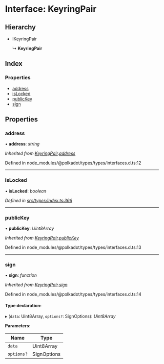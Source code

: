 # Interface: KeyringPair

## Hierarchy

* IKeyringPair

  ↳ **KeyringPair**

## Index

### Properties

* [address](types.keyringpair.md#address)
* [isLocked](types.keyringpair.md#islocked)
* [publicKey](types.keyringpair.md#publickey)
* [sign](types.keyringpair.md#sign)

## Properties

###  address

• **address**: *string*

*Inherited from [KeyringPair](types.keyringpair.md).[address](types.keyringpair.md#address)*

Defined in node_modules/@polkadot/types/types/interfaces.d.ts:12

___

###  isLocked

• **isLocked**: *boolean*

*Defined in [src/types/index.ts:366](https://github.com/PolymathNetwork/polymesh-sdk/blob/7e9a732/src/types/index.ts#L366)*

___

###  publicKey

• **publicKey**: *Uint8Array*

*Inherited from [KeyringPair](types.keyringpair.md).[publicKey](types.keyringpair.md#publickey)*

Defined in node_modules/@polkadot/types/types/interfaces.d.ts:13

___

###  sign

• **sign**: *function*

*Inherited from [KeyringPair](types.keyringpair.md).[sign](types.keyringpair.md#sign)*

Defined in node_modules/@polkadot/types/types/interfaces.d.ts:14

#### Type declaration:

▸ (`data`: Uint8Array, `options?`: SignOptions): *Uint8Array*

**Parameters:**

Name | Type |
------ | ------ |
`data` | Uint8Array |
`options?` | SignOptions |
